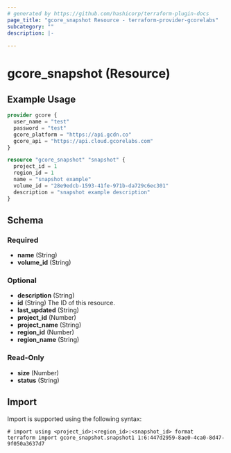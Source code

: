```yaml
---
# generated by https://github.com/hashicorp/terraform-plugin-docs
page_title: "gcore_snapshot Resource - terraform-provider-gcorelabs"
subcategory: ""
description: |-
  
---
```


# gcore_snapshot (Resource)



## Example Usage

```terraform
provider gcore {
  user_name = "test"
  password = "test"
  gcore_platform = "https://api.gcdn.co"
  gcore_api = "https://api.cloud.gcorelabs.com"
}

resource "gcore_snapshot" "snapshot" {
  project_id = 1
  region_id = 1
  name = "snapshot example"
  volume_id = "28e9edcb-1593-41fe-971b-da729c6ec301"
  description = "snapshot example description"
}
```

<!-- schema generated by tfplugindocs -->
## Schema

### Required

- **name** (String)
- **volume_id** (String)

### Optional

- **description** (String)
- **id** (String) The ID of this resource.
- **last_updated** (String)
- **project_id** (Number)
- **project_name** (String)
- **region_id** (Number)
- **region_name** (String)

### Read-Only

- **size** (Number)
- **status** (String)

## Import

Import is supported using the following syntax:

```shell
# import using <project_id>:<region_id>:<snapshot_id> format
terraform import gcore_snapshot.snapshot1 1:6:447d2959-8ae0-4ca0-8d47-9f050a3637d7
```
